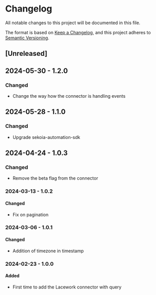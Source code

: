 # Changelog

All notable changes to this project will be documented in this file.

The format is based on [Keep a Changelog](https://keepachangelog.com/en/1.0.0/),
and this project adheres to [Semantic Versioning](https://semver.org/spec/v2.0.0.html).

## [Unreleased]

## 2024-05-30 - 1.2.0

### Changed

- Change the way how the connector is handling events

## 2024-05-28 - 1.1.0

### Changed

- Upgrade sekoia-automation-sdk

## 2024-04-24 - 1.0.3

### Changed

- Remove the beta flag from the connector

### 2024-03-13 - 1.0.2

#### Changed

- Fix on pagination

### 2024-03-06 - 1.0.1

#### Changed

- Addition of timezone in timestamp

### 2024-02-23 - 1.0.0

#### Added

- First time to add the Lacework connector with query
